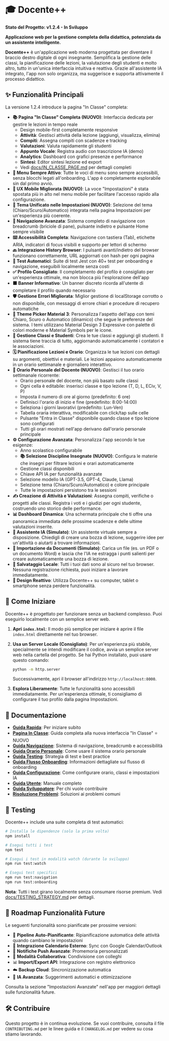 # 🎓 Docente++

**Stato del Progetto: v1.2.4 - In Sviluppo**

**Applicazione web  per la gestione completa della didattica, potenziata da un assistente intelligente.**

**Docente++** è un'applicazione web moderna progettata per diventare il braccio destro digitale di ogni insegnante. Semplifica la gestione delle classi, la pianificazione delle lezioni, la valutazione degli studenti e molto altro, tutto in un'unica interfaccia intuitiva e reattiva. Grazie all'assistente IA  integrato, l'app non solo organizza, ma suggerisce e supporta attivamente il processo didattico.

## ✨ Funzionalità Principali

La versione 1.2.4 introduce la pagina "In Classe" completa:

- **📚 Pagina "In Classe" Completa (NUOVO)**: Interfaccia dedicata per gestire le lezioni in tempo reale
  - Design mobile-first completamente responsive
  - **Attività**: Gestisci attività della lezione (aggiungi, visualizza, elimina)
  - **Compiti**: Assegna compiti con scadenze e tracking
  - **Valutazioni**: Valuta rapidamente gli studenti
  - **Appunto Vocale**: Registra audio con trascrizione IA (demo)
  - **Analytics**: Dashboard con grafici presenze e performance
  - **Sintesi**: Editor sintesi lezione ed export
  - Vedi [docs/IN_CLASSE_PAGE.md](docs/IN_CLASSE_PAGE.md) per dettagli completi
- **🎯 Menu Sempre Attivo**: Tutte le voci di menu sono sempre accessibili, senza blocchi legati all'onboarding. L'app è completamente esplorabile sin dal primo avvio.
- **📱 UX Mobile Migliorata (NUOVO)**: La voce "Impostazioni" è stata spostata più in alto nel menu mobile per facilitare l'accesso rapido alla configurazione.
- **🎨 Tema Unificato nelle Impostazioni (NUOVO)**: Selezione del tema (Chiaro/Scuro/Automatico) integrata nella pagina Impostazioni per un'esperienza più coerente.
- **🧭 Navigazione Avanzata**: Sistema completo di navigazione con breadcrumb (briciole di pane), pulsante indietro e pulsante Home sempre visibile
- **⌨️ Accessibilità Completa**: Navigazione con tastiera (Tab), etichette ARIA, indicatori di focus visibili e supporto per lettori di schermo
- **🔙 Integrazione History Browser**: I pulsanti avanti/indietro del browser funzionano correttamente, URL aggiornati con hash per ogni pagina
- **🧪 Test Automatici**: Suite di test Jest con 40+ test per onboarding e navigazione, eseguibili localmente senza costi
- **✅ Profilo Consigliato**: Il completamento del profilo è consigliato per un'esperienza ottimale, ma non blocca più l'esplorazione dell'app
- **🟧 Banner Informativo**: Un banner discreto ricorda all'utente di completare il profilo quando necessario
- **🛡️ Gestione Errori Migliorata**: Miglior gestione di localStorage corrotto o non disponibile, con messaggi di errore chiari e procedure di recupero automatiche
- **🎨 Theme Picker Material 3**: Personalizza l'aspetto dell'app con temi Chiaro, Scuro o Automatico (dinamico) che segue le preferenze del sistema. I temi utilizzano Material Design 3 Expressive con palette di colori moderne e Material Symbols per le icone.
- **🏫 Gestione Classi e Studenti**: Crea le tue classi e aggiungi gli studenti. Il sistema tiene traccia di tutto, aggiornando automaticamente i contatori e le associazioni.
- **🗓️ Pianificazione Lezioni e Orario**: Organizza le tue lezioni con dettagli su argomenti, obiettivi e materiali. Le lezioni appaiono automaticamente in un orario settimanale e giornaliero interattivo.
- **📅 Orario Personale del Docente (NUOVO)**: Gestisci il tuo orario settimanale ricorrente:
  - Orario personale del docente, non più basato sulle classi
  - Ogni cella è editabile: inserisci classe e tipo lezione (T, D, L, ECiv, V, P)
  - Imposta il numero di ore al giorno (predefinito: 6 ore)
  - Definisci l'orario di inizio e fine (predefinito: 8:00-14:00)
  - Seleziona i giorni lavorativi (predefinito: Lun-Ven)
  - Tabella oraria interattiva, modificabile con click/tap sulle celle
  - Pulsante "Entra in Classe" disponibile quando classe e tipo lezione sono configurati
  - Tutti gli orari mostrati nell'app derivano dall'orario personale principale
- **⚙️ Configurazione Avanzata**: Personalizza l'app secondo le tue esigenze:
  - Anno scolastico configurabile
  - **📚 Selezione Discipline Insegnate (NUOVO)**: Configura le materie che insegni per filtrare lezioni e orari automaticamente
  - Gestione classi disponibili
  - Chiave API IA per funzionalità avanzate
  - Selezione modello IA (GPT-3.5, GPT-4, Claude, Llama)
  - Selezione tema (Chiaro/Scuro/Automatico) e colore principale
  - Tutte le impostazioni persistono tra le sessioni
- **✍️ Creazione di Attività e Valutazioni**: Assegna compiti, verifiche o progetti alle classi. Registra i voti e i giudizi per ogni studente, costruendo uno storico delle performance.
- **📊 Dashboard Dinamica**: Una schermata principale che ti offre una panoramica immediata delle prossime scadenze e delle ultime valutazioni inserite.
- **🤖 Assistente IA (Simulato)**: Un assistente virtuale sempre a disposizione. Chiedigli di creare una bozza di lezione, suggerire idee per un'attività o aiutarti a trovare informazioni.
- **📄 Importazione da Documenti (Simulato)**: Carica un file (es. un PDF o un documento Word) e lascia che l'IA ne estragga i punti salienti per creare automaticamente una bozza di lezione.
- **💾 Salvataggio Locale**: Tutti i tuoi dati sono al sicuro nel tuo browser. Nessuna registrazione richiesta, puoi iniziare a lavorare immediatamente.
- **📱 Design Reattivo**: Utilizza Docente++ su computer, tablet o smartphone senza perdere funzionalità.

## 🚀 Come Iniziare

Docente++ è progettato per funzionare senza un backend complesso. Puoi eseguirlo localmente con un semplice server web.

1.  **Apri `index.html`**: Il modo più semplice per iniziare è aprire il file `index.html` direttamente nel tuo browser.
    
2.  **Usa un Server Locale (Consigliato)**: Per un'esperienza più stabile, specialmente se intendi modificare il codice, avvia un semplice server web nella cartella del progetto. Se hai Python installato, puoi usare questo comando:
    ```bash
    python -m http.server
    ```
    Successivamente, apri il browser all'indirizzo `http://localhost:8000`.

3.  **Esplora Liberamente**: Tutte le funzionalità sono accessibili immediatamente. Per un'esperienza ottimale, ti consigliamo di configurare il tuo profilo dalla pagina Impostazioni.

## 📖 Documentazione

- **[Guida Rapida](docs/QUICK_START.md)**: Per iniziare subito
- **[Pagina In Classe](docs/IN_CLASSE_PAGE.md)**: Guida completa alla nuova interfaccia "In Classe" ⭐ NUOVO
- **[Guida Navigazione](docs/NAVIGATION_GUIDE.md)**: Sistema di navigazione, breadcrumb e accessibilità
- **[Guida Orario Personale](docs/PERSONAL_SCHEDULE_GUIDE.md)**: Come usare il sistema orario personale
- **[Guida Testing](docs/TESTING_STRATEGY.md)**: Strategia di test e best practice
- **[Guida Flusso Onboarding](docs/ONBOARDING_FLOW_GUIDE.md)**: Informazioni dettagliate sul flusso di onboarding
- **[Guida Configurazione](docs/CONFIGURATION_GUIDE.md)**: Come configurare orario, classi e impostazioni IA
- **[Guida Utente](docs/user-guide.md)**: Manuale completo
- **[Guida Sviluppatore](docs/dev-guide.md)**: Per chi vuole contribuire
- **[Risoluzione Problemi](docs/TROUBLESHOOTING.md)**: Soluzioni ai problemi comuni

## 🧪 Testing

Docente++ include una suite completa di test automatici:

```bash
# Installa le dipendenze (solo la prima volta)
npm install

# Esegui tutti i test
npm test

# Esegui i test in modalità watch (durante lo sviluppo)
npm run test:watch

# Esegui test specifici
npm run test:navigation
npm run test:onboarding
```

**Nota**: Tutti i test girano localmente senza consumare risorse premium. Vedi [docs/TESTING_STRATEGY.md](docs/TESTING_STRATEGY.md) per dettagli.

## 🔮 Roadmap Funzionalità Future

Le seguenti funzionalità sono pianificate per prossime versioni:

- 🔄 **Pipeline Auto-Pianificante**: Ripianificazione automatica delle attività quando cambiano le impostazioni
- 📅 **Integrazione Calendario Esterno**: Sync con Google Calendar/Outlook
- 🔔 **Notifiche Push Avanzate**: Promemoria personalizzati
- 🤝 **Modalità Collaborativa**: Condivisione con colleghi
- 📊 **Import/Export API**: Integrazione con registro elettronico
- ☁️ **Backup Cloud**: Sincronizzazione automatica
- 🧠 **IA Avanzata**: Suggerimenti automatici e ottimizzazione

Consulta la sezione "Impostazioni Avanzate" nell'app per maggiori dettagli sulle funzionalità future.

## 🛠️ Contribuire

Questo progetto è in continua evoluzione. Se vuoi contribuire, consulta il file `CONTRIBUTING.md` per le linee guida e il `CHANGELOG.md` per vedere su cosa stiamo lavorando.
